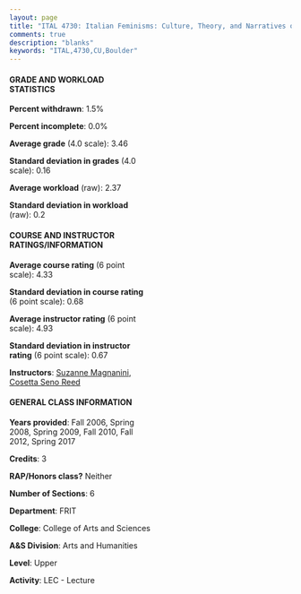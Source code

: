 ```yaml
---
layout: page
title: "ITAL 4730: Italian Feminisms: Culture, Theory, and Narratives of Difference Statistics"
comments: true
description: "blanks"
keywords: "ITAL,4730,CU,Boulder"
---
```

<head>
<script src="https://ajax.googleapis.com/ajax/libs/jquery/2.1.3/jquery.min.js"></script>
<script src="https://dl.dropboxusercontent.com/s/pc42nxpaw1ea4o9/highcharts.js?dl=0"></script>
<!-- <script src="../assets/js/highcharts.js"></script> -->
<style type="text/css">@font-face {
	font-family: "Bebas Neue";
	src: url(https://www.filehosting.org/file/details/544349/BebasNeue Regular.otf) format("opentype");
	}
	h1.Bebas { 
		font-family: "Bebas Neue", Verdana, Tahoma;
	}
</style>
</head>
<body>
	<div id="container" style="float: right; width: 45%; height: 88%; margin-left: 2.5%; margin-right: 2.5%;"></div>
	<script language="JavaScript">
		$(document).ready(function() {
		var chart = {type: 'column'};
		var title = {text: 'Grade Distribution'};
		var xAxis = {categories: ['A','B','C','D','F'],crosshair: true};
		var yAxis = {min: 0,title: {text: 'Percentage'}};
		var tooltip = {headerFormat: '<center><b><span style="font-size:20px">{point.key}</span></b></center>',
		               pointFormat: '<td style="padding:0"><b>{point.y:.1f}%</b></td>',
		               footerFormat: '</table>',shared: true,useHTML: true};
		var plotOptions = {column: {pointPadding: 0.0,borderWidth: 0}};  
		var credits = {enabled: false};var series= [{name: 'Percent',data: [60.02,35.37,2.9,0.0,1.71,]}];
		var json = {};
		json.chart = chart;
		json.title = title;
		json.tooltip = tooltip;
		json.xAxis = xAxis;
		json.yAxis = yAxis;  
		json.series = series;
		json.plotOptions = plotOptions;  
		json.credits = credits;
		$('#container').highcharts(json);
	});
	</script>
</body>
			   
#### GRADE AND WORKLOAD STATISTICS

**Percent withdrawn**: 1.5%

**Percent incomplete**: 0.0%

**Average grade** (4.0 scale): 3.46

**Standard deviation in grades** (4.0 scale): 0.16

**Average workload** (raw): 2.37

**Standard deviation in workload** (raw): 0.2

#### COURSE AND INSTRUCTOR RATINGS/INFORMATION

**Average course rating** (6 point scale): 4.33

**Standard deviation in course rating** (6 point scale): 0.68

**Average instructor rating** (6 point scale): 4.93

**Standard deviation in instructor rating** (6 point scale): 0.67

**Instructors**: <a href='../../instructors/Suzanne_Magnanini'>Suzanne Magnanini</a>, <a href='../../instructors/Cosetta_Seno_Reed'>Cosetta Seno Reed</a>

#### GENERAL CLASS INFORMATION

**Years provided**: Fall 2006, Spring 2008, Spring 2009, Fall 2010, Fall 2012, Spring 2017

**Credits**: 3

**RAP/Honors class?** Neither

**Number of Sections**: 6

**Department**: FRIT

**College**: College of Arts and Sciences

**A&S Division**: Arts and Humanities

**Level**: Upper

**Activity**: LEC - Lecture
